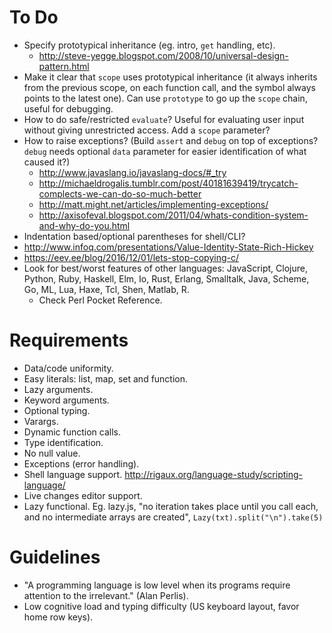 # To Do #

- Specify prototypical inheritance (eg. intro, `get` handling, etc).
  - http://steve-yegge.blogspot.com/2008/10/universal-design-pattern.html
- Make it clear that `scope` uses prototypical inheritance (it always inherits from the previous scope, on each function call, and the symbol always points to the latest one). Can use `prototype` to go up the `scope` chain, useful for debugging.
- How to do safe/restricted `evaluate`? Useful for evaluating user input without giving unrestricted access. Add a `scope` parameter?
- How to raise exceptions? (Build `assert` and `debug` on top of exceptions? `debug` needs optional `data` parameter for easier identification of what caused it?)
  - http://www.javaslang.io/javaslang-docs/#_try
  - http://michaeldrogalis.tumblr.com/post/40181639419/trycatch-complects-we-can-do-so-much-better
  - http://matt.might.net/articles/implementing-exceptions/
  - http://axisofeval.blogspot.com/2011/04/whats-condition-system-and-why-do-you.html
- Indentation based/optional parentheses for shell/CLI?
- http://www.infoq.com/presentations/Value-Identity-State-Rich-Hickey
- https://eev.ee/blog/2016/12/01/lets-stop-copying-c/
- Look for best/worst features of other languages: JavaScript, Clojure, Python, Ruby, Haskell, Elm, Io, Rust, Erlang, Smalltalk, Java, Scheme, Go, ML, Lua, Haxe, Tcl, Shen, Matlab, R.
  - Check Perl Pocket Reference.

# Requirements #

- Data/code uniformity.
- Easy literals: list, map, set and function.
- Lazy arguments.
- Keyword arguments.
- Optional typing.
- Varargs.
- Dynamic function calls.
- Type identification.
- No null value.
- Exceptions (error handling).
- Shell language support. http://rigaux.org/language-study/scripting-language/
- Live changes editor support. 
- Lazy functional. Eg. lazy.js, "no iteration takes place until you call each, and no intermediate arrays are created", `Lazy(txt).split("\n").take(5)`

# Guidelines #

- "A programming language is low level when its programs require attention to the irrelevant." (Alan Perlis).
- Low cognitive load and typing difficulty (US keyboard layout, favor home row keys).
